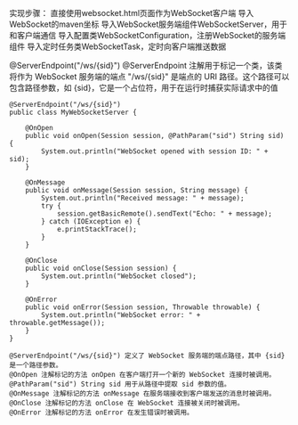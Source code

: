 实现步骤：
直接使用websocket.html页面作为WebSocket客户端
导入WebSocket的maven坐标
导入WebSocket服务端组件WebSocketServer，用于和客户端通信
导入配置类WebSocketConfiguration，注册WebSocket的服务端组件
导入定时任务类WebSocketTask，定时向客户端推送数据

@ServerEndpoint("/ws/{sid}")
@ServerEndpoint 注解用于标记一个类，该类将作为 WebSocket 服务端的端点
"/ws/{sid}" 是端点的 URI 路径。这个路径可以包含路径参数，如 {sid}，它是一个占位符，用于在运行时捕获实际请求中的值
```
@ServerEndpoint("/ws/{sid}")
public class MyWebSocketServer {

    @OnOpen
    public void onOpen(Session session, @PathParam("sid") String sid) {
        System.out.println("WebSocket opened with session ID: " + sid);
    }

    @OnMessage
    public void onMessage(Session session, String message) {
        System.out.println("Received message: " + message);
        try {
            session.getBasicRemote().sendText("Echo: " + message);
        } catch (IOException e) {
            e.printStackTrace();
        }
    }

    @OnClose
    public void onClose(Session session) {
        System.out.println("WebSocket closed");
    }

    @OnError
    public void onError(Session session, Throwable throwable) {
        System.out.println("WebSocket error: " + throwable.getMessage());
    }
}

@ServerEndpoint("/ws/{sid}") 定义了 WebSocket 服务端的端点路径，其中 {sid} 是一个路径参数。
@OnOpen 注解标记的方法 onOpen 在客户端打开一个新的 WebSocket 连接时被调用。@PathParam("sid") String sid 用于从路径中提取 sid 参数的值。
@OnMessage 注解标记的方法 onMessage 在服务端接收到客户端发送的消息时被调用。
@OnClose 注解标记的方法 onClose 在 WebSocket 连接被关闭时被调用。
@OnError 注解标记的方法 onError 在发生错误时被调用。
```